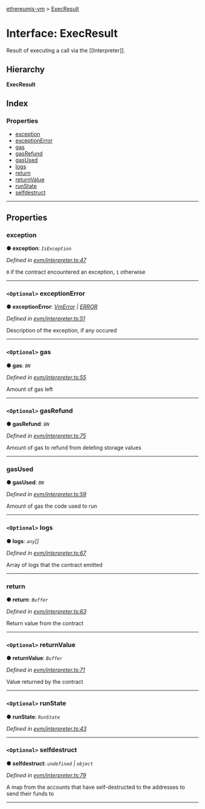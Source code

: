 [ethereumjs-vm](../README.md) > [ExecResult](../interfaces/execresult.md)

# Interface: ExecResult

Result of executing a call via the \[\[Interpreter\]\].

## Hierarchy

**ExecResult**

## Index

### Properties

* [exception](execresult.md#exception)
* [exceptionError](execresult.md#exceptionerror)
* [gas](execresult.md#gas)
* [gasRefund](execresult.md#gasrefund)
* [gasUsed](execresult.md#gasused)
* [logs](execresult.md#logs)
* [return](execresult.md#return)
* [returnValue](execresult.md#returnvalue)
* [runState](execresult.md#runstate)
* [selfdestruct](execresult.md#selfdestruct)

---

## Properties

<a id="exception"></a>

###  exception

**● exception**: *`IsException`*

*Defined in [evm/interpreter.ts:47](https://github.com/ethereumjs/ethereumjs-vm/blob/5938d6a/lib/evm/interpreter.ts#L47)*

`0` if the contract encountered an exception, `1` otherwise

___
<a id="exceptionerror"></a>

### `<Optional>` exceptionError

**● exceptionError**: *[VmError](../classes/vmerror.md) \| [ERROR](../enums/error.md)*

*Defined in [evm/interpreter.ts:51](https://github.com/ethereumjs/ethereumjs-vm/blob/5938d6a/lib/evm/interpreter.ts#L51)*

Description of the exception, if any occured

___
<a id="gas"></a>

### `<Optional>` gas

**● gas**: *`BN`*

*Defined in [evm/interpreter.ts:55](https://github.com/ethereumjs/ethereumjs-vm/blob/5938d6a/lib/evm/interpreter.ts#L55)*

Amount of gas left

___
<a id="gasrefund"></a>

### `<Optional>` gasRefund

**● gasRefund**: *`BN`*

*Defined in [evm/interpreter.ts:75](https://github.com/ethereumjs/ethereumjs-vm/blob/5938d6a/lib/evm/interpreter.ts#L75)*

Amount of gas to refund from deleting storage values

___
<a id="gasused"></a>

###  gasUsed

**● gasUsed**: *`BN`*

*Defined in [evm/interpreter.ts:59](https://github.com/ethereumjs/ethereumjs-vm/blob/5938d6a/lib/evm/interpreter.ts#L59)*

Amount of gas the code used to run

___
<a id="logs"></a>

### `<Optional>` logs

**● logs**: *`any`[]*

*Defined in [evm/interpreter.ts:67](https://github.com/ethereumjs/ethereumjs-vm/blob/5938d6a/lib/evm/interpreter.ts#L67)*

Array of logs that the contract emitted

___
<a id="return"></a>

###  return

**● return**: *`Buffer`*

*Defined in [evm/interpreter.ts:63](https://github.com/ethereumjs/ethereumjs-vm/blob/5938d6a/lib/evm/interpreter.ts#L63)*

Return value from the contract

___
<a id="returnvalue"></a>

### `<Optional>` returnValue

**● returnValue**: *`Buffer`*

*Defined in [evm/interpreter.ts:71](https://github.com/ethereumjs/ethereumjs-vm/blob/5938d6a/lib/evm/interpreter.ts#L71)*

Value returned by the contract

___
<a id="runstate"></a>

### `<Optional>` runState

**● runState**: *`RunState`*

*Defined in [evm/interpreter.ts:43](https://github.com/ethereumjs/ethereumjs-vm/blob/5938d6a/lib/evm/interpreter.ts#L43)*

___
<a id="selfdestruct"></a>

### `<Optional>` selfdestruct

**● selfdestruct**: *`undefined` \| `object`*

*Defined in [evm/interpreter.ts:79](https://github.com/ethereumjs/ethereumjs-vm/blob/5938d6a/lib/evm/interpreter.ts#L79)*

A map from the accounts that have self-destructed to the addresses to send their funds to

___

